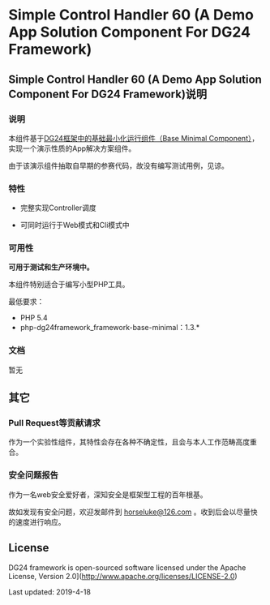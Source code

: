Simple Control Handler 60 (A Demo App Solution Component For DG24 Framework)
===================

## Simple Control Handler 60 (A Demo App Solution Component For DG24 Framework)说明

### 说明

本组件基于[DG24框架中的基础最小化运行组件（Base Minimal Component）](https://github.com/HorseLuke/php-dg24framework_framework-base-minimal )，实现一个演示性质的App解决方案组件。

由于该演示组件抽取自早期的参赛代码，故没有编写测试用例，见谅。

### 特性

* 完整实现Controller调度

* 可同时运行于Web模式和Cli模式中


### 可用性

**可用于测试和生产环境中。**

本组件特别适合于编写小型PHP工具。

最低要求：

  - PHP 5.4
  - php-dg24framework_framework-base-minimal：1.3.*


### 文档

暂无


## 其它


### Pull Request等贡献请求

作为一个实验性组件，其特性会存在各种不确定性，且会与本人工作范畴高度重合。


### 安全问题报告

作为一名web安全爱好者，深知安全是框架型工程的百年根基。

故如发现有安全问题，欢迎发邮件到 horseluke@126.com 。收到后会以尽量快的速度进行响应。


## License

DG24 framework is open-sourced software licensed under the Apache License, Version 2.0](http://www.apache.org/licenses/LICENSE-2.0)

Last updated: 2019-4-18